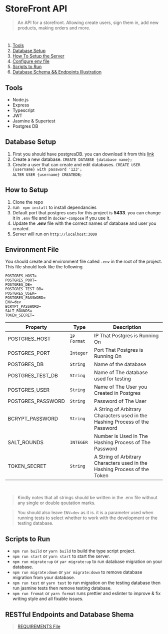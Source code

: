 # StoreFront API
> An API for a storefront. Allowing create users, sign them in, add new products, making orders and more.
#
1) [Tools](#tools)
2) [Database Setup](#database-setup)
3) [How To Setup the Server](#how-to-setup)
4) [Configure env file](#environment-file)
5) [Scripts to Run](#scripts-to-run)
5) [Database Schema && Endpoints Illustration](#restful-endpoints-and-database-shema)
## Tools
- Node.js
- Express
- Typescript
- JWT
- Jasmine & Supertest
- Postgres DB

## Database Setup
1) First you should have postgresDB. you can download it from this [link](https://www.postgresql.org/download/)
2) Create a new database. `CREATE DATABSE {database name};`
3) Create a user that can create and edit databases. `CREATE USER {username} with password '123';` <br>
`ALTER USER {username} CREATEDB;`

## How to Setup
1) Clone the repo
2) run  ` npm install` to install dependancies
3) Default port that postgres uses for this project is **5433**. you can change it in `.env` file and in `docker-compose` if you use it.
4) Update the **.env** file with the correct names of database and user you created.
5) Server will run on `http://localhost:3000`

## Environment File
You should create and environment file called `.env` in the root of the project.
This file should look like the following
```
POSTGRES_HOST=
POSTGRES_PORT=
POSTGRES_DB=
POSTGRES_TEST_DB=
POSTGRES_USER=
POSTGRES_PASSWORD=
ENV=dev
BCRYPT_PASSWORD=
SALT_ROUNDS=
TOKEN_SECRET=

```
| Property | Type | Description |
| ------------- | ------------- | ------------- |
| POSTGRES_HOST  | `IP Format`  | IP That Postgres is Running On | 
| POSTGRES_PORT  | `Integer`  | Port That Postgres is Running On |
| POSTGRES_DB  | `String`  | Name of the database |
| POSTGRES_TEST_DB  | `String`  | Name of The database used for testing |
| POSTGRES_USER  | `String`  | Name of The User you Created in Postgres |
| POSTGRES_PASSWORD  | `String`  | Password of The User |
| BCRYPT_PASSWORD  | `String`  | A String of Arbitrary Characters used in the Hashing Process of the Password |
| SALT_ROUNDS  | `INTEGER`  | Number is Used in The Hashing Process of The Password |
| TOKEN_SECRET  | `String`  |  A String of Arbitrary Characters used in the Hashing Process of the Token |

<br>

> Kindly notes that all strings should be written in the .env file without any single or double qoutation marks.

> You should also leave `ENV=dev` as it is. it is a parameter used when running tests to select whether to work with the development or the testing database.

## Scripts to Run
- `npm run build` or `yarn build` to build the type script project.
- `npm run start` or `yarn start` to start the server.
- `npm run migrate:up` or `yar migrate:up` to run database migration on your database.
- `npm run migrate:down` or `yar migrate:down` to remove database migration from your database.
- `npm run test` or `yarn test` to run migration on the testing database then run jasmine tests then remove testing database.
- `npm run fromat` or `yarn format` runs prettier and eslinter to improve & fix writing style and all fixable issues.

## RESTful Endpoints and Database Shema
> [REQUIREMENTS File](md/REQUIREMENTS.md)
